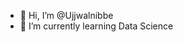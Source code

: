 - 👋 Hi, I’m @Ujjwalnibbe
- 🌱 I’m currently learning Data Science
  

<!---
Ujjwalnibber/Ujjwalnibber is a ✨ special ✨ repository because its `README.md` (this file) appears on your GitHub profile.
You can click the Preview link to take a look at your changes.
--->
